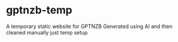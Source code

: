 # gptnzb-temp
A temporary static website for GPTNZB 
Generated using AI and then cleaned manually
just temp setup
